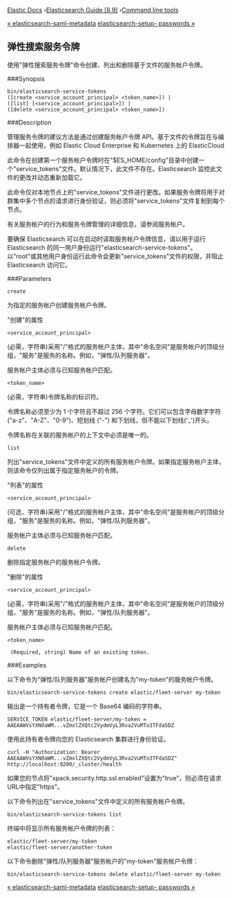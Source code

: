 

[Elastic Docs](/guide/) ›[Elasticsearch Guide [8.9]](index.md) ›[Command
line tools](commands.md)

[« elasticsearch-saml-metadata](saml-metadata.md) [elasticsearch-setup-
passwords »](setup-passwords.md)

## 弹性搜索服务令牌

使用"弹性搜索服务令牌"命令创建、列出和删除基于文件的服务帐户令牌。

###Synopsis

    
    
    bin/elasticsearch-service-tokens
    ([create <service_account_principal> <token_name>]) |
    ([list] [<service_account_principal>]) |
    ([delete <service_account_principal> <token_name>])

###Description

管理服务令牌的建议方法是通过创建服务帐户令牌 API。基于文件的令牌旨在与编排器一起使用，例如 Elastic Cloud Enterprise 和 Kubernetes 上的 ElasticCloud

此命令在创建第一个服务帐户令牌时在"$ES_HOME/config"目录中创建一个"service_tokens"文件。默认情况下，此文件不存在。Elasticsearch 监控此文件的更改并动态重新加载它。

此命令仅对本地节点上的"service_tokens"文件进行更改。如果服务令牌将用于对群集中多个节点的请求进行身份验证，则必须将"service_tokens"文件复制到每个节点。

有关服务帐户的行为和服务令牌管理的详细信息，请参阅服务帐户。

要确保 Elasticsearch 可以在启动时读取服务帐户令牌信息，请以用于运行 Elasticsearch 的同一用户身份运行"elasticsearch-service-tokens"。以"root"或其他用户身份运行此命令会更新"service_tokens"文件的权限，并阻止 Elasticsearch 访问它。

###Parameters

`create`

    

为指定的服务帐户创建服务帐户令牌。

"创建"的属性

`<service_account_principal>`

    

(必需，字符串)采用"/"格式的服务帐户主体，<namespace><service>其中"命名空间"是服务帐户的顶级分组，"服务"是服务的名称。例如，"弹性/队列服务器"。

服务帐户主体必须与已知服务帐户匹配。

`<token_name>`

    

(必需，字符串)令牌名称的标识符。

令牌名称必须至少为 1 个字符且不超过 256 个字符。它们可以包含字母数字字符("a-z"、"A-Z"、"0-9")、短划线 ("-") 和下划线，但不能以下划线('_')开头。

令牌名称在关联的服务帐户的上下文中必须是唯一的。

`list`

    

列出"service_tokens"文件中定义的所有服务帐户令牌。如果指定服务帐户主体，则该命令仅列出属于指定服务帐户的令牌。

"列表"的属性

`<service_account_principal>`

    

(可选，字符串)采用"/"格式的服务帐户主体，<namespace><service>其中"命名空间"是服务帐户的顶级分组，"服务"是服务的名称。例如，"弹性/队列服务器"。

服务帐户主体必须与已知服务帐户匹配。

`delete`

    

删除指定服务帐户的服务帐户令牌。

"删除"的属性

`<service_account_principal>`

    

(必需，字符串)采用"/"格式的服务帐户主体，<namespace><service>其中"命名空间"是服务帐户的顶级分组，"服务"是服务的名称。例如，"弹性/队列服务器"。

服务帐户主体必须与已知服务帐户匹配。

`<token_name>`

     (Required, string) Name of an existing token. 

###Examples

以下命令为"弹性/队列服务器"服务帐户创建名为"my-token"的服务帐户令牌。

    
    
    bin/elasticsearch-service-tokens create elastic/fleet-server my-token

输出是一个持有者令牌，它是一个 Base64 编码的字符串。

    
    
    SERVICE_TOKEN elastic/fleet-server/my-token = AAEAAWVsYXN0aWM...vZmxlZXQtc2VydmVyL3Rva2VuMTo3TFdaSDZ

使用此持有者令牌向您的 Elasticsearch 集群进行身份验证。

    
    
    curl -H "Authorization: Bearer AAEAAWVsYXN0aWM...vZmxlZXQtc2VydmVyL3Rva2VuMTo3TFdaSDZ" http://localhost:9200/_cluster/health

如果您的节点将"xpack.security.http.ssl.enabled"设置为"true"，则必须在请求URL中指定"https"。

以下命令列出在"service_tokens"文件中定义的所有服务帐户令牌。

    
    
    bin/elasticsearch-service-tokens list

终端中将显示所有服务帐户令牌的列表：

    
    
    elastic/fleet-server/my-token
    elastic/fleet-server/another-token

以下命令删除"弹性/队列服务器"服务帐户的"my-token"服务帐户令牌：

    
    
    bin/elasticsearch-service-tokens delete elastic/fleet-server my-token

[« elasticsearch-saml-metadata](saml-metadata.md) [elasticsearch-setup-
passwords »](setup-passwords.md)
